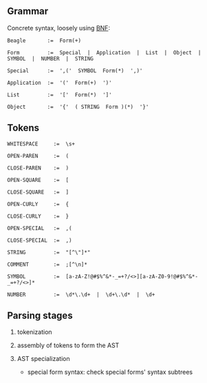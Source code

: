 
## Grammar ##

Concrete syntax, loosely using [BNF](http://en.wikipedia.org/wiki/Backus%E2%80%93Naur_Form):

    Beagle       :=  Form(+)
    
    Form         :=  Special  |  Application  |  List  |  Object  |  SYMBOL  |  NUMBER  |  STRING
    
    Special      :=  ',('  SYMBOL  Form(*)  ',)'
    
    Application  :=  '('  Form(+)  ')' 
    
    List         :=  '['  Form(*)  ']'
    
    Object       :=  '{'  ( STRING  Form )(*)  '}'



## Tokens ##

    WHITESPACE     :=  \s+

    OPEN-PAREN     :=  (

    CLOSE-PAREN    :=  )

    OPEN-SQUARE    :=  [

    CLOSE-SQUARE   :=  ]

    OPEN-CURLY     :=  {

    CLOSE-CURLY    :=  }
    
    OPEN-SPECIAL   :=  ,(
    
    CLOSE-SPECIAL  :=  ,)

    STRING         :=  "[^\"]*"

    COMMENT        :=  ;[^\n]*

    SYMBOL         :=  [a-zA-Z!@#$%^&*-_=+?/<>][a-zA-Z0-9!@#$%^&*-_=+?/<>]*

    NUMBER         :=  \d*\.\d+  |  \d+\.\d*  |  \d+



## Parsing stages ##

 1. tokenization

 2. assembly of tokens to form the AST

 3. AST specialization
    - special form syntax:  check special forms' syntax subtrees
